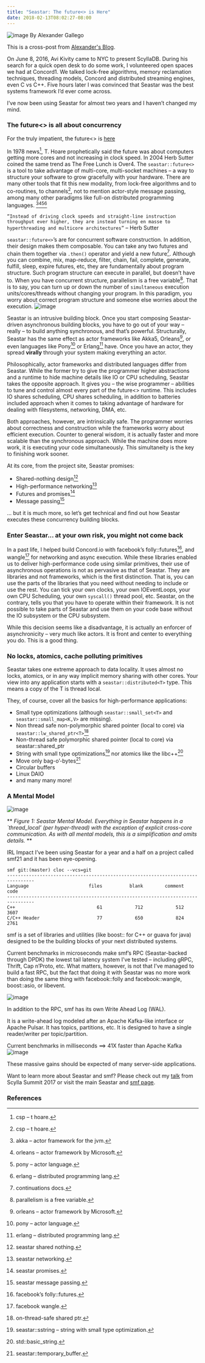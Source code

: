 ```yaml
---
title: "Seastar: The future<> is Here"
date: 2018-02-13T08:02:27-08:00
---
```

![image](/seastar/images/alex-seastar-6.png)
By Alexander Gallego

This is a cross-post from [Alexander's Blog](https://www.alexgallego.org/concurrency/smf/2017/12/17/future.html).

On June 8, 2016, Avi Kivity came to NYC to present ScyllaDB. During his search for a quick open desk to do some work, I volunteered open spaces we had at Concord1. We talked lock-free algorithms, memory reclamation techniques, threading models, Concord and distributed streaming engines, even C vs C++. Five hours later I was convinced that Seastar was the best systems framework I’d ever come across.

I’ve now been using Seastar for almost two years and I haven’t changed my mind.

### The future<> is all about concurrency

For the truly impatient, the future<> is [here](https://github.com/scylladb/seastar/blob/master/core/future.hh)

In 1978 news[^3], T. Hoare prophetically said the future was about computers getting more cores and not increasing in clock speed. In 2004 Herb Sutter coined the same trend as The Free Lunch is Over4. The ```seastar::future<>``` is a tool to take advantage of multi-core, multi-socket machines – a way to structure your software to grow gracefully with your hardware. There are many other tools that fit this new modality, from lock-free algorithms and to co-routines, to channels[^3], not to mention actor-style message passing, among many other paradigms like full-on distributed programming languages. [^5][^6][^7][^8]

```“Instead of driving clock speeds and straight-line instruction throughput ever higher, they are instead turning en masse to hyperthreading and multicore architectures”``` – Herb Sutter

```seastar::future<>```’s are for concurrent software construction. In addition, their design makes them composable. You can take any two futures and chain them together via ```.then()``` operator and yield a new future[^9]. Although you can combine, mix, map-reduce, filter, chain, fail, complete, generate, fulfill, sleep, expire futures, etc, they are fundamentally about program structure. Such program structure can execute in parallel, but doesn’t have to. When you have concurrent structure, parallelism is a free variable[^10]. That is to say, you can turn up or down the number of ```simultaneous``` execution units/cores/threads without changing your program. In this paradigm, you worry about correct program structure and someone else worries about the execution.
![image](/seastar/images/alex-seastar-1.png)

Seastar is an intrusive building block. Once you start composing Seastar-driven asynchronous building blocks, you have to go out of your way – really – to build anything synchronous, and that’s powerful. Structurally, Seastar has the same effect as actor frameworks like Akka5, Orleans[^6], or even languages like Pony[^7] or Erlang[^8] have. Once you have an actor, they spread **virally** through your system making everything an actor.

Philosophically, actor frameworks and distributed languages differ from Seastar. While the former try to give the programmer higher abstractions and a runtime to hide machine details like IO or CPU scheduling, Seastar takes the opposite approach. It gives you – the wise programmer – abilities to tune and control almost every part of the future<> runtime. This includes IO shares scheduling, CPU shares scheduling, in addition to batteries included approach when it comes to taking advantage of hardware for dealing with filesystems, networking, DMA, etc.

Both approaches, however, are intrinsically safe. The programmer worries about correctness and construction while the frameworks worry about efficient execution. Counter to general wisdom, it is actually faster and more scalable than the synchronous approach. While the machine does more work, it is executing your code simultaneously. This simultaneity is the key to finishing work sooner.

At its core, from the project site, Seastar promises:

* Shared-nothing design[^11]
* High-performance networking[^12]
* Futures and promises[^13]
* Message passing[^14]

… but it is much more, so let’s get technical and find out how Seastar executes these concurrency building blocks.

### Enter Seastar… at your own risk, you might not come back

In a past life, I helped build Concord.io with facebook’s folly::futures[^15], and wangle[^16] for networking and async execution. While these libraries enabled us to deliver high-performance code using similar primitives, their use of asynchronous operations is not as pervasive as that of Seastar. They are libraries and not frameworks, which is the first distinction. That is, you can use the parts of the libraries that you need without needing to include or use the rest. You can tick your own clocks, your own IOEventLoops, your own CPU Scheduling, your own ```syscall()``` thread pool, etc. Seastar, on the contrary, tells you that you have to operate within their framework. It is not possible to take parts of Seastar and use them on your code base without the IO subsystem or the CPU subsystem.

While this decision seems like a disadvantage, it is actually an enforcer of asynchronicity – very much like actors. It is front and center to everything you do. This is a good thing.

### No locks, atomics, cache polluting primitives

Seastar takes one extreme approach to data locality. It uses almost no locks, atomics, or in any way implicit memory sharing with other cores. Your view into any application starts with a ```seastar::distributed<T>``` type. This means a copy of the T is thread local.

They, of course, cover all the basics for high-performance applications:

* Small type optimizations (although ```seastar::small_set<T>``` and ```seastar::small_map<K,V>``` are missing).
* Non thread safe non-polymorphic shared pointer (local to core) via ```seastar::lw_shared_ptr<T>```[^17]
* Non-thread safe polymorphic shared pointer (local to core) via seastar::shared_ptr<T>
* String with small type optimizations[^18] nor atomics like the libc++[^19]
* Move only bag-o’-bytes[^20]
* Circular buffers
* Linux DAIO
* and many many more!

### A Mental Model
![image](/seastar/images/alex-seastar-2.png)

** *Figure 1: Seastar Mental Model. Everything in Seastar happens in a `thread_local’ (per hyper-thread) with the exception of explicit cross-core communication. As with all mental models, this is a simplification and omits details.* **

IRL Impact
I’ve been using Seastar for a year and a half on a project called smf21 and it has been eye-opening.

```
smf git:(master) cloc --vcs=git                                                        
--------------------------------------------------------------------------------
Language                      files          blank        comment           code
--------------------------------------------------------------------------------
C++                              61            712            512           3607
C/C++ Header                     77            650            824           2761
```
smf is a set of libraries and utilities (like boost:: for C++ or guava for java) designed to be the building blocks of your next distributed systems.

Current benchmarks in microseconds make smf’s RPC (Seastar-backed through DPDK) the lowest tail latency system I’ve tested – including gRPC, Thrift, Cap n’Proto, etc. What matters, however, is not that I’ve managed to build a fast RPC, but the fact that doing it with Seastar was no more work than doing the same thing with facebook::folly and facebook::wangle, boost::asio, or libevent.

![image](/seastar/images/alex-seastar-3.png)

In addition to the RPC, smf has its own Write Ahead Log (WAL).

It is a write-ahead log modeled after an Apache Kafka-like interface or Apache Pulsar. It has topics, partitions, etc. It is designed to have a single reader/writer per topic/partition.

Current benchmarks in milliseconds ==> 41X faster than Apache Kafka
![image](/seastar/images/alex-seastar-4.png)

These massive gains should be expected of many server-side applications.

Want to learn more about Seastar and smf? Please check out my [talk](https://www.scylladb.com/tech-talk/smf-fastest-rpc-west-scylla-summit-2017/) from Scylla Summit 2017 or visit the main Seastar and [smf page](https://github.com/senior7515/smf).

### References 

[^1]: concord – my previous startup.
[^2]: future header file.
[^3]: csp – t hoare.
[^4]: herb sutter – free lunch is over.
[^5]: akka – actor framework for the jvm.
[^6]: orleans – actor framework by Microsoft.
[^7]: pony – actor language.
[^8]: erlang – distributed programming lang.
[^9]: continuations docs.
[^10]: parallelism is a free variable.
[^11]: seastar shared nothing.
[^12]: seastar networking.
[^13]: seastar promises.
[^14]: seastar message passing.
[^15]: facebook’s folly::futures.
[^16]: facebook wangle.
[^17]: on-thread-safe shared ptr.
[^18]: seastar::sstring – string with small type optimization.
[^19]: std::basic_string.
[^20]: seastar::temporary_buffer.
[^21]: smf – the fastest RPC in the west.



